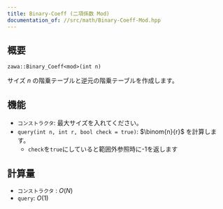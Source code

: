 ```yaml
---
title: Binary-Coeff (二項係数 Mod)
documentation_of: //src/math/Binary-Coeff-Mod.hpp
---
```


## 概要
```
zawa::Binary_Coeff<mod>(int n)
```

サイズ $n$ の階乗テーブルと逆元の階乗テーブルを作成します。


## 機能
- `コンストラクタ`: 最大サイズを入れてください。
- `query(int n, int r, bool check = true)`: $\binom{n}{r}$ を計算します。
	- `check`を`true`にしていると範囲外参照時に-1を返します


## 計算量
- `コンストラクタ` : $O(N)$
- `query`: $O(1)$

